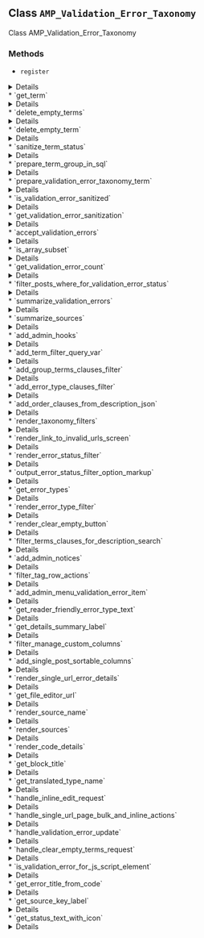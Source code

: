 ## Class `AMP_Validation_Error_Taxonomy`

Class AMP_Validation_Error_Taxonomy

### Methods
* `register`

<details>

```php
static public register()
```

Registers the taxonomy to store the validation errors.


</details>
* `get_term`

<details>

```php
static public get_term( $error )
```

Get amp_validation_error taxonomy term by slug or error properties.


</details>
* `delete_empty_terms`

<details>

```php
static public delete_empty_terms()
```

Delete all amp_validation_error terms that have zero counts (no amp_validated_url posts associated with them).


</details>
* `delete_empty_term`

<details>

```php
static public delete_empty_term( $term_id )
```

Delete an amp_validation_error term if it has no amp_validated_url posts associated with it.


</details>
* `sanitize_term_status`

<details>

```php
static public sanitize_term_status( $status, $options = array() )
```

Sanitize term status(es).


</details>
* `prepare_term_group_in_sql`

<details>

```php
static public prepare_term_group_in_sql( $groups )
```

Prepare term_group IN condition for SQL WHERE clause.


</details>
* `prepare_validation_error_taxonomy_term`

<details>

```php
static public prepare_validation_error_taxonomy_term( $error )
```

Prepare a validation error for lookup or insertion as taxonomy term.


</details>
* `is_validation_error_sanitized`

<details>

```php
static public is_validation_error_sanitized( $error )
```

Determine whether a validation error should be sanitized.


</details>
* `get_validation_error_sanitization`

<details>

```php
static public get_validation_error_sanitization( $error )
```

Get the validation error sanitization.


</details>
* `accept_validation_errors`

<details>

```php
static public accept_validation_errors( $acceptable_errors )
```

Automatically (forcibly) accept validation errors that arise (that is, remove the invalid markup causing the validation errors).


</details>
* `is_array_subset`

<details>

```php
static public is_array_subset( $superset, $subset )
```

Check if one array is a sparse subset of another array.


</details>
* `get_validation_error_count`

<details>

```php
static public get_validation_error_count( $args = array() )
```

Get the count of validation error terms, optionally restricted by term group (e.g. accepted or rejected).


</details>
* `filter_posts_where_for_validation_error_status`

<details>

```php
static public filter_posts_where_for_validation_error_status( $where, \WP_Query $query )
```

Add support for querying posts by amp_validation_error_status and by error type.

Add recognition of amp_validation_error_status query var for amp_validated_url post queries. Also, conditionally filter for error type, like js_error or css_error.


</details>
* `summarize_validation_errors`

<details>

```php
static public summarize_validation_errors( $validation_errors )
```

Gets the AMP validation response.

Returns the current validation errors the sanitizers found in rendering the page.


</details>
* `summarize_sources`

<details>

```php
static public summarize_sources( $sources )
```

Summarize sources.


</details>
* `add_admin_hooks`

<details>

```php
static public add_admin_hooks()
```

Add admin hooks.


</details>
* `add_term_filter_query_var`

<details>

```php
static public add_term_filter_query_var( $url, $tax )
```

Filter the term redirect URL, to possibly add query vars to filter by term status or type.

On clicking the &#039;Filter&#039; button on the &#039;AMP Validation Errors&#039; taxonomy page, edit-tags.php processes the POST request that this submits. Then, it redirects to a URL to display the page again. This filter callback looks for a value for VALIDATION_ERROR_TYPE_QUERY_VAR in the $_POST request. That means that the user filtered by error type, like &#039;js_error&#039;. It then passes that value to the redirect URL as a query var, So that the taxonomy page will be filtered for that error type.


</details>
* `add_group_terms_clauses_filter`

<details>

```php
static public add_group_terms_clauses_filter()
```

Filter amp_validation_error term query by term group when requested.


</details>
* `add_error_type_clauses_filter`

<details>

```php
static public add_error_type_clauses_filter()
```

Adds filter for amp_validation_error term query by type, like in the &#039;AMP Validation Errors&#039; taxonomy page.

Filters &#039;load-edit-tags.php&#039; and &#039;load-post.php&#039;, as the post.php page is like an edit-tags.php page, in that it has a WP_Terms_List_Table of validation error terms. Allows viewing only a certain type at a time, like only JS errors.


</details>
* `add_order_clauses_from_description_json`

<details>

```php
static public add_order_clauses_from_description_json()
```

If ordering the list by a field in the description JSON, locate the best spot in the JSON string by which to sort alphabetically.

This is used both on the taxonomy edit-tags.php page and the single URL post.php page, as that page also has a list table of terms.


</details>
* `render_taxonomy_filters`

<details>

```php
static public render_taxonomy_filters( $taxonomy_name )
```

Outputs the taxonomy filter UI for this taxonomy type.

Similar to what appears on /wp-admin/edit.php for posts and pages, this outputs &lt;select&gt; elements to choose the error status and type, and a &#039;Filter&#039; submit button that filters for them.


</details>
* `render_link_to_invalid_urls_screen`

<details>

```php
static public render_link_to_invalid_urls_screen( $taxonomy_name )
```

On the &#039;Error Index&#039; screen, renders a link to the &#039;AMP Validated URLs&#039; page.


</details>
* `render_error_status_filter`

<details>

```php
static public render_error_status_filter()
```

Renders the error status filter &lt;select&gt; element.

There is a difference how the errors are counted, depending on which screen this is on. For example: Removed Markup (10). This status filter &lt;select&gt; element is rendered on the validation error post page (Errors by URL), and the validation error taxonomy page (Error Index). On the taxonomy page, this simply needs to count the number of terms with a given type. On the post page, this needs to count the number of posts that have at least one error of a given type.


</details>
* `output_error_status_filter_option_markup`

<details>

```php
static private output_error_status_filter_option_markup( $option_text, $option_value, $error_count, $selected_value )
```

Output the option markup for a error status filter.


</details>
* `get_error_types`

<details>

```php
static public get_error_types()
```

Gets all of the possible error types.


</details>
* `render_error_type_filter`

<details>

```php
static public render_error_type_filter()
```

Renders the filter for error type.

This type filter &lt;select&gt; element is rendered on the validation error post page (Errors by URL), and the validation error taxonomy page (Error Index).


</details>
* `render_clear_empty_button`

<details>

```php
static public render_clear_empty_button()
```

Render the button for clearing empty taxonomy terms.

If there are no terms with a 0 count then this outputs nothing.


</details>
* `filter_terms_clauses_for_description_search`

<details>

```php
static public filter_terms_clauses_for_description_search( $clauses, $taxonomies, $args )
```

Include searching taxonomy term descriptions and sources term meta.


</details>
* `add_admin_notices`

<details>

```php
static public add_admin_notices()
```

Show notices for changes to amp_validation_error terms.


</details>
* `filter_tag_row_actions`

<details>

```php
static public filter_tag_row_actions( $actions, \WP_Term $tag )
```

Add row actions.


</details>
* `add_admin_menu_validation_error_item`

<details>

```php
static public add_admin_menu_validation_error_item()
```

Show AMP validation errors under AMP admin menu.


</details>
* `get_reader_friendly_error_type_text`

<details>

```php
static public get_reader_friendly_error_type_text( $error_type )
```

Provides a reader-friendly string for a term&#039;s error type.


</details>
* `get_details_summary_label`

<details>

```php
static public get_details_summary_label( $validation_error )
```

Provides the label for the details summary element.


</details>
* `filter_manage_custom_columns`

<details>

```php
static public filter_manage_custom_columns( $content, $column_name, $term_id )
```

Supply the content for the custom columns.


</details>
* `add_single_post_sortable_columns`

<details>

```php
static public add_single_post_sortable_columns( $sortable_columns )
```

Adds post columns to the /wp-admin/post.php page for amp_validated_url.


</details>
* `render_single_url_error_details`

<details>

```php
static public render_single_url_error_details( $validation_error, $term, $wrap_with_details = true, $with_summary = true )
```

Renders error details when viewing a single URL page.


</details>
* `get_file_editor_url`

<details>

```php
static private get_file_editor_url( $source )
```

Get the URL for opening the file for a AMP validation error in an external editor.


</details>
* `render_source_name`

<details>

```php
static private render_source_name( $name, $type )
```

Render source name.


</details>
* `render_sources`

<details>

```php
static public render_sources( $sources )
```

Render sources.


</details>
* `render_code_details`

<details>

```php
static private render_code_details( $text )
```

Render code details.


</details>
* `get_block_title`

<details>

```php
static public get_block_title( $block_name )
```

Get block name for a given block slug.


</details>
* `get_translated_type_name`

<details>

```php
static public get_translated_type_name( $validation_error )
```

Gets the translated error type name from the given the validation error.


</details>
* `handle_inline_edit_request`

<details>

```php
static public handle_inline_edit_request()
```

Handle inline edit links.


</details>
* `handle_single_url_page_bulk_and_inline_actions`

<details>

```php
static public handle_single_url_page_bulk_and_inline_actions( $post_id )
```

On the single URL page, handles the bulk actions of &#039;Remove&#039; (formerly &#039;Accept&#039;) and &#039;Keep&#039; (formerly &#039;Reject&#039;).

On /wp-admin/post.php, this handles these bulk actions. This page is more like an edit-tags.php page, in that it has a WP_Terms_List_Table of amp_validation_error terms. So this reuses handle_validation_error_update(), which the edit-tags.php page uses.


</details>
* `handle_validation_error_update`

<details>

```php
static public handle_validation_error_update( $redirect_to, $action, $term_ids )
```

Handle bulk and inline edits to amp_validation_error terms.


</details>
* `handle_clear_empty_terms_request`

<details>

```php
static public handle_clear_empty_terms_request()
```

Handle request to delete empty terms.


</details>
* `is_validation_error_for_js_script_element`

<details>

```php
static private is_validation_error_for_js_script_element( $validation_error )
```

Determine whether a validation error is for a JS script element.


</details>
* `get_error_title_from_code`

<details>

```php
static public get_error_title_from_code( $validation_error )
```

Get Error Title from Code


</details>
* `get_source_key_label`

<details>

```php
static public get_source_key_label( $key, $validation_error )
```

Get label for object key in validation error source.


</details>
* `get_status_text_with_icon`

<details>

```php
static public get_status_text_with_icon( $sanitization, $include_reviewed = false )
```

Get Status Text with Icon


</details>
